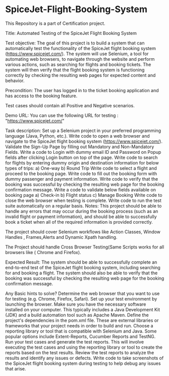 # SpiceJet-Flight-Booking-System

This Repository is a part of Certification project.

Title: Automated Testing of the SpiceJet Flight Booking System

Test objective: The goal of this project is to build a system that can automatically test the functionality of the SpiceJet flight booking system (https://www.spicejet.com/). The system will use Selenium, a tool for automating web browsers, to navigate through the website and perform various actions, such as searching for flights and booking tickets. The system will then verify that the flight booking system is functioning correctly by checking the resulting web pages for expected content and behavior.

Precondition: The user has logged in to the ticket booking application and has access to the booking feature.

Test cases should  contain all Positive and Negative scenarios.

Demo URL: You can use the following URL for testing : "https://www.spicejet.com/" 

Task description:
Set up a Selenium project in your preferred programming language (Java, Python, etc.).
Write code to open a web browser and navigate to the SpiceJet flight booking system (https://www.spicejet.com/).
Validate the Sign-Up Page by filling out Mandatory and Non-Mandatory Fields.
Write a code to Login with dummy email ID and Password on Popup fields after clicking Login button on top of the page.
Write code to search for flights by entering dummy origin and destination information for below types of trips:
a) One-way
b) Round Trip
Write code to select a flight and proceed to the booking page.
Write code to fill out the booking form with dummy passenger and payment information.
Write code to verify that the booking was successful by checking the resulting web page for the booking confirmation message.
Write a code to validate below fields available on booking page
a) Check-in
b) Flight status
c) Manage Booking
Write code to close the web browser when testing is complete.
Write code to run the test suite automatically on a regular basis.
Notes:
This project should be able to handle any errors that may occur during the booking process (such as an invalid flight or payment information), and should be able to successfully book a ticket when all of the required information is provided correctly.

The project should cover Selenium workflows like Action Classes, Window Handles , Frames,Alerts and Dynamic Xpath handling.

The Project should handle Cross Browser Testing(Same Scripts works for all browsers like ( Chrome and Firefox).

Expected Result:
The system should be able to successfully complete an end-to-end test of the SpiceJet flight booking system, including searching for and booking a flight. The system should also be able to verify that the booking was successful by checking the resulting web page for the booking confirmation message.

Any Basic hints to solve? 
Determine the web browser that you want to use for testing (e.g. Chrome, Firefox, Safari).
Set up your test environment by launching the browser.
Make sure you have the necessary software installed on your computer. This typically includes a Java Development Kit (JDK) and a build automation tool such as Apache Maven.
Define the project's dependencies in the pom.xml file. These are external libraries or frameworks that your project needs in order to build and run.
Choose a reporting library or tool that is compatible with Selenium and Java. Some popular options include Extent-Reports, Cucumber Reports and TestNG.
Run your test cases and generate the test reports. This will involve executing the test cases and using the reporting library or tool to create the reports based on the test results.
Review the test reports to analyze the results and identify any issues or defects.
Write code to take screenshots of the SpiceJet flight booking system during testing to help debug any issues that arise.
